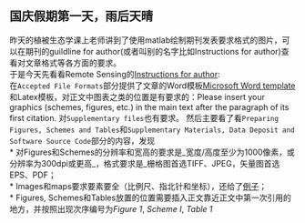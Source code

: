 ## 国庆假期第一天，雨后天晴
昨天的植被生态学课上老师讲到了使用matlab绘制期刊发表要求格式的图片，可以在期刊的guildline for author(或者叫别的名字比如Instructions for author)查看对文章格式等各方面的要求。  
于是今天先看看Remote Sensing的[Instructions for author](https://www.mdpi.com/journal/remotesensing/instructions#submission):  
在`Accepted File Formats`部分提供了文章的Word模板[Microsoft Word template](https://www.mdpi.com/files/word-templates/remotesensing-template.dot)和Latex模板，对正文中图表之类的位置是有要求的：Please insert your graphics (schemes, figures, etc.) in the main text after the paragraph of its first citation. 对`Supplementary files`也有要求。 
然后主要看了看`Preparing Figures, Schemes and Tables`和`Supplementary Materials, Data Deposit and Software Source Code`部分的内容，发现  
    * 对Figures和Schemes的分辨率和宽高的要求是_宽度/高度至少为1000像素，或分辨率为300dpi或更高_，格式要求是_栅格图首选TIFF、JPEG，矢量图首选EPS、PDF；  
    * Images和maps要求要素要全（比例尺、指北针和坐标），还给了[例子](https://www.mdpi.com/data/c-fakepath-remotesensingexamplemap.png)；  
    * Figures, Schemes和Tables放置的位置需要插入正文靠近正文中第一次引用的地方，并按照出现次序编号为*Figure 1*, *Scheme I*, *Table 1*
